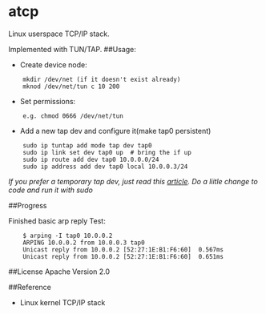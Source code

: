 # atcp
Linux userspace TCP/IP stack.

Implemented with TUN/TAP.
##Usage:
* Create device node:
```
	mkdir /dev/net (if it doesn't exist already)
    mknod /dev/net/tun c 10 200
```
* Set permissions:
```
    e.g. chmod 0666 /dev/net/tun
```
* Add a new tap dev and configure it(make tap0 persistent)
```
	sudo ip tuntap add mode tap dev tap0
    sudo ip link set dev tap0 up  # bring the if up
    sudo ip route add dev tap0 10.0.0.0/24
    sudo ip address add dev tap0 local 10.0.0.3/24
```

_If you prefer a temporary tap dev, just read this [article](http://backreference.org/2010/03/26/tuntap-interface-tutorial/). Do a liitle change to code and run it with sudo_


##Progress

Finished basic arp reply
Test:
```
	$ arping -I tap0 10.0.0.2
	ARPING 10.0.0.2 from 10.0.0.3 tap0
	Unicast reply from 10.0.0.2 [52:27:1E:B1:F6:60]  0.567ms
	Unicast reply from 10.0.0.2 [52:27:1E:B1:F6:60]  0.651ms
```
##License
Apache Version 2.0

##Reference
* Linux kernel TCP/IP stack
